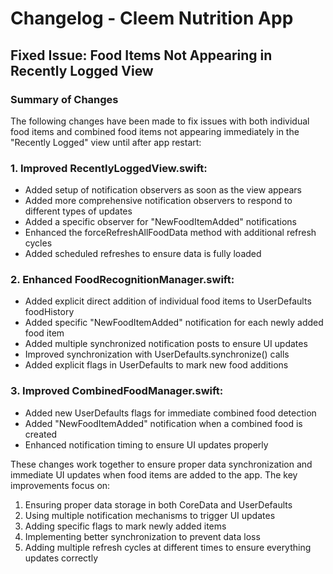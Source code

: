 # Changelog - Cleem Nutrition App

## Fixed Issue: Food Items Not Appearing in Recently Logged View

### Summary of Changes
The following changes have been made to fix issues with both individual food items and combined food items not appearing immediately in the "Recently Logged" view until after app restart:

### 1. Improved RecentlyLoggedView.swift:
- Added setup of notification observers as soon as the view appears
- Added more comprehensive notification observers to respond to different types of updates
- Added a specific observer for "NewFoodItemAdded" notifications
- Enhanced the forceRefreshAllFoodData method with additional refresh cycles
- Added scheduled refreshes to ensure data is fully loaded

### 2. Enhanced FoodRecognitionManager.swift:
- Added explicit direct addition of individual food items to UserDefaults foodHistory
- Added specific "NewFoodItemAdded" notification for each newly added food item
- Added multiple synchronized notification posts to ensure UI updates
- Improved synchronization with UserDefaults.synchronize() calls
- Added explicit flags in UserDefaults to mark new food additions

### 3. Improved CombinedFoodManager.swift:
- Added new UserDefaults flags for immediate combined food detection
- Added "NewFoodItemAdded" notification when a combined food is created
- Enhanced notification timing to ensure UI updates properly

These changes work together to ensure proper data synchronization and immediate UI updates when food items are added to the app. The key improvements focus on:

1. Ensuring proper data storage in both CoreData and UserDefaults
2. Using multiple notification mechanisms to trigger UI updates
3. Adding specific flags to mark newly added items
4. Implementing better synchronization to prevent data loss
5. Adding multiple refresh cycles at different times to ensure everything updates correctly 